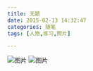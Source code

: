 ```yaml
---
title: 无题
date: 2015-02-13 14:32:47
categories: 随笔
tags: [人物,练习,照片]

---
```

![图片](6630483925024233958.png)
![图片](6608248501377583678.png)
